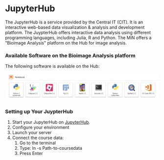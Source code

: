 # JupyterHub

The JupyterHub is a service provided by the Central IT (CIT). 
It is an interactive web-based data visualization & analysis and development platform. 
The JuypterHub offers interactive data analysis using different programming languages, including Julia, R and Python.
The MiN offers a "Bioimage Analysis" platform on the Hub for image analysis.

### Available Software on the Bioimage Analysis platform

The following software is available on the Hub:

![ImageData](jupyterhub_software.png)


### Setting up Your JuypterHub

1. Start your JupyterHub on [JupyterHub](https://jupyterhub.uni-muenster.de/). 
2. Configure your environment
3. Launch your server
4. Connect the course data:
	1. Go to the terminal
	2. Type: ln -s Path-to-coursedata
	3. Press Enter
	

